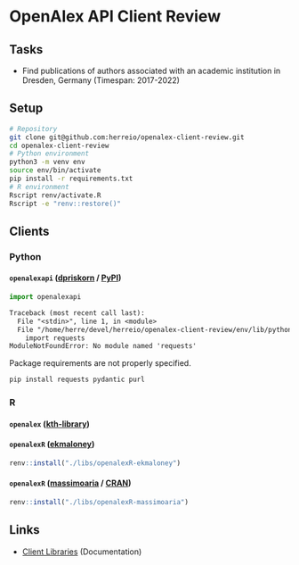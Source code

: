 # OpenAlex API Client Review

## Tasks

- Find publications of authors associated with an academic institution in Dresden, Germany (Timespan: 2017-2022)

## Setup

```sh
# Repository
git clone git@github.com:herreio/openalex-client-review.git
cd openalex-client-review
# Python environment
python3 -m venv env
source env/bin/activate
pip install -r requirements.txt
# R environment
Rscript renv/activate.R
Rscript -e "renv::restore()"
```

## Clients

### Python

#### `openalexapi` ([dpriskorn](https://github.com/dpriskorn/OpenAlexAPI) / [PyPI](https://pypi.org/project/openalexapi/))

```py
import openalexapi
```

```txt
Traceback (most recent call last):
  File "<stdin>", line 1, in <module>
  File "/home/herre/devel/herreio/openalex-client-review/env/lib/python3.8/site-packages/openalexapi/__init__.py", line 3, in <module>
    import requests
ModuleNotFoundError: No module named 'requests'
```

Package requirements are not properly specified.

```sh
pip install requests pydantic purl
```

### R

#### `openalex` ([kth-library](https://github.com/kth-library/openalex))

#### `openalexR` ([ekmaloney](https://github.com/ekmaloney/openalexR))

```r
renv::install("./libs/openalexR-ekmaloney")
```

#### `openalexR` ([massimoaria](https://github.com/massimoaria/openalexR) / [CRAN](https://cran.r-project.org/package=openalexR))

```r
renv::install("./libs/openalexR-massimoaria")
```

## Links

- [Client Libraries](https://docs.openalex.org/api#client-libraries) (Documentation)
